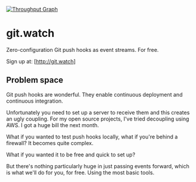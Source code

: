 [![Throughput Graph](https://graphs.waffle.io/ScalaWilliam/git.watch/throughput.svg)](https://waffle.io/ScalaWilliam/git.watch/metrics/throughput)

# git.watch

Zero-configuration Git push hooks as event streams. For free.

Sign up at: [http://git.watch]

## Problem space

Git push hooks are wonderful. They enable continuous deployment and continuous integration.

Unfortunately you need to set up a server to receive them and this creates an ugly coupling.
For my open source projects, I've tried decoupling using AWS. I got a huge bill the next month.

What if you wanted to test push hooks locally, what if you're behind a firewall? It becomes quite complex.

What if you wanted it to be free and quick to set up?

But there's nothing particularly huge in just passing events forward, which is what we'll do for you, for free. Using the most basic tools.
